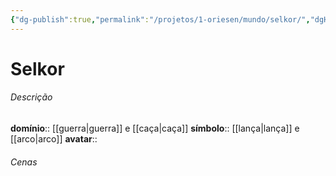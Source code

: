 ```yaml
---
{"dg-publish":true,"permalink":"/projetos/1-oriesen/mundo/selkor/","dgHomeLink":true,"dgPassFrontmatter":false}
---
```



# Selkor

###### Descrição
**domínio**:: [[guerra|guerra]] e [[caça|caça]]
**símbolo**:: [[lança|lança]] e [[arco|arco]]
**avatar**:: 


###### Cenas

